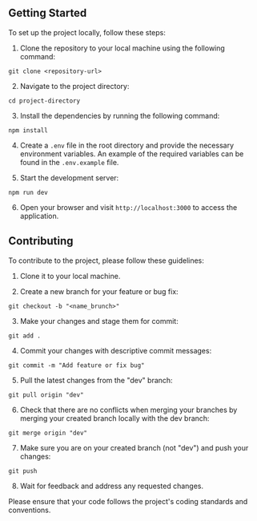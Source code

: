 ## Getting Started

To set up the project locally, follow these steps:

1. Clone the repository to your local machine using the following command:

```
git clone <repository-url>
```

2. Navigate to the project directory:

```
cd project-directory
```

3. Install the dependencies by running the following command:

```
npm install
```

4. Create a `.env` file in the root directory and provide the necessary environment variables. An example of the required variables can be found in the `.env.example` file.

5. Start the development server:

```
npm run dev
```

6. Open your browser and visit `http://localhost:3000` to access the application.

## Contributing

To contribute to the project, please follow these guidelines:

1. Clone it to your local machine.

2. Create a new branch for your feature or bug fix:

```
git checkout -b "<name_brunch>"
```

3. Make your changes and stage them for commit:

```
git add .
```

4. Commit your changes with descriptive commit messages:

```
git commit -m "Add feature or fix bug"
```

5. Pull the latest changes from the "dev" branch:

```
git pull origin "dev"
```

6. Check that there are no conflicts when merging your branches by merging your created branch locally with the dev branch:

```
git merge origin "dev"
```

7. Make sure you are on your created branch (not "dev") and push your changes:

```
git push
```

8. Wait for feedback and address any requested changes.

Please ensure that your code follows the project's coding standards and conventions.
